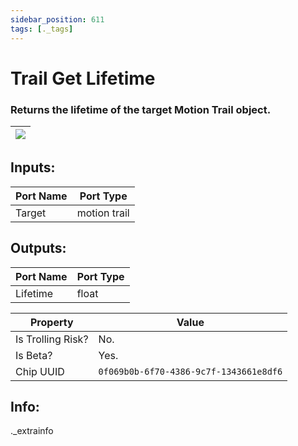 ```yaml
---
sidebar_position: 611
tags: [._tags]
---
```


# Trail Get Lifetime


### Returns the lifetime of the target Motion Trail object.

| ![](https://images-ext-2.discordapp.net/external/MPmIaQzlEPmgGWlgi-WxBBXt0Bjv_zWPkg1y1f_sy3s/https/www.recroomcircuits.com/image/circuit/absolute-value?width=206&height=108) |
|-----|

## Inputs:
| Port Name | Port Type |
|-----------|-----------|
| Target | motion trail |

## Outputs:
| Port Name | Port Type |
|-----------|-----------|
| Lifetime | float | 

| Property  | Value |
|-------------------|-----------|
| Is Trolling Risk? | No. |
| Is Beta? | Yes. |
| Chip UUID | `0f069b0b-6f70-4386-9c7f-1343661e8df6` |

## Info:
._extrainfo